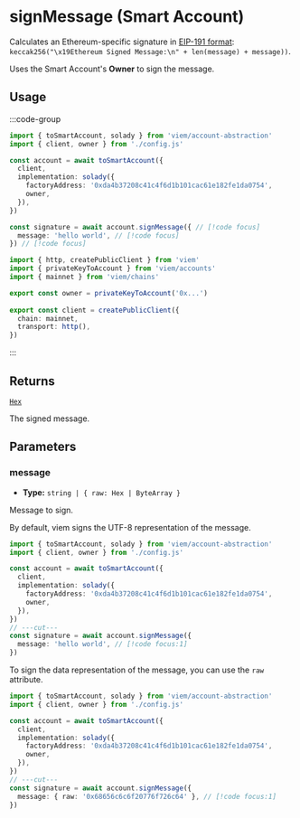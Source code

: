 # signMessage (Smart Account)

Calculates an Ethereum-specific signature in [EIP-191 format](https://eips.ethereum.org/EIPS/eip-191): `keccak256("\x19Ethereum Signed Message:\n" + len(message) + message))`.

Uses the Smart Account's **Owner** to sign the message.

## Usage

:::code-group

```ts twoslash [example.ts]
import { toSmartAccount, solady } from 'viem/account-abstraction'
import { client, owner } from './config.js'

const account = await toSmartAccount({
  client,
  implementation: solady({
    factoryAddress: '0xda4b37208c41c4f6d1b101cac61e182fe1da0754',
    owner,
  }),
})

const signature = await account.signMessage({ // [!code focus]
  message: 'hello world', // [!code focus]
}) // [!code focus]
```

```ts twoslash [config.ts] filename="config.ts"
import { http, createPublicClient } from 'viem'
import { privateKeyToAccount } from 'viem/accounts'
import { mainnet } from 'viem/chains'

export const owner = privateKeyToAccount('0x...')
 
export const client = createPublicClient({
  chain: mainnet,
  transport: http(),
})
```

:::

## Returns

[`Hex`](/docs/glossary/types#hex)

The signed message.

## Parameters

### message

- **Type:** `string | { raw: Hex | ByteArray }`

Message to sign.

By default, viem signs the UTF-8 representation of the message.

```ts twoslash
import { toSmartAccount, solady } from 'viem/account-abstraction'
import { client, owner } from './config.js'

const account = await toSmartAccount({
  client,
  implementation: solady({
    factoryAddress: '0xda4b37208c41c4f6d1b101cac61e182fe1da0754',
    owner,
  }),
})
// ---cut---
const signature = await account.signMessage({
  message: 'hello world', // [!code focus:1]
})
```

To sign the data representation of the message, you can use the `raw` attribute.

```ts twoslash
import { toSmartAccount, solady } from 'viem/account-abstraction'
import { client, owner } from './config.js'

const account = await toSmartAccount({
  client,
  implementation: solady({
    factoryAddress: '0xda4b37208c41c4f6d1b101cac61e182fe1da0754',
    owner,
  }),
})
// ---cut---
const signature = await account.signMessage({
  message: { raw: '0x68656c6c6f20776f726c64' }, // [!code focus:1]
})
```
